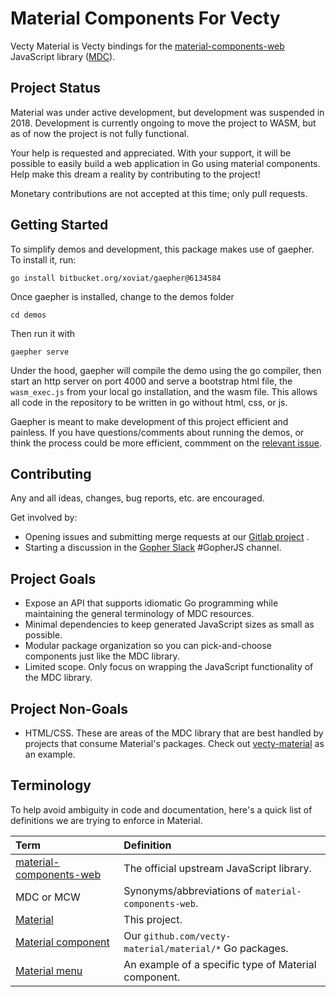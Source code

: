 # Material Components For Vecty

Vecty Material is Vecty bindings for the [material-components-web][] JavaScript
library ([MDC](#Terminology)).

## Project Status

Material was under active development, but development was suspended in
2018. Development is currently ongoing to move the project to WASM, but
as of now the project is not fully functional.

Your help is requested and appreciated. With your support, it will be
possible to easily build a web application in Go using material
components. Help make this dream a reality by contributing to the project!

Monetary contributions are not accepted at this time; only pull requests.

## Getting Started

To simplify demos and development, this package makes use of gaepher. To
install it, run:

    go install bitbucket.org/xoviat/gaepher@6134584

Once gaepher is installed, change to the demos folder

    cd demos

Then run it with

    gaepher serve

Under the hood, gaepher will compile the demo using the go compiler,
then start an http server on port 4000 and serve a bootstrap html
file, the `wasm_exec.js` from your local go installation, and the wasm
file. This allows all code in the repository to be written in go without
html, css, or js. 

Gaepher is meant to make development of this project efficient and
painless. If you have questions/comments about running the demos,
or think the process could be more efficient, commment on the
[relevant issue](https://github.com/vecty-material/material/issues/45).

## Contributing

Any and all ideas, changes, bug reports, etc. are encouraged.

Get involved by:
- Opening issues and submitting merge requests at our [Gitlab project][Material]
  .
- Starting a discussion in the [Gopher Slack][] #GopherJS channel.

## Project Goals

- Expose an API that supports idiomatic Go programming while maintaining
  the general terminology of MDC resources.
- Minimal dependencies to keep generated JavaScript sizes as small as possible.
- Modular package organization so you can pick-and-choose components just like
  the MDC library.
- Limited scope. Only focus on wrapping the JavaScript functionality of the MDC
  library.

## Project Non-Goals

- HTML/CSS. These are areas of the MDC library that are best handled by projects
  that consume Material's packages. Check out
  [vecty-material][] as an example.

## Terminology

To help avoid ambiguity in code and documentation, here's a quick list of
definitions we are trying to enforce in Material.

| Term                        | Definition                                           |
| :---                        | :---------                                           |
| [material-components-web][] | The official upstream JavaScript library.            |
| MDC or MCW                  | Synonyms/abbreviations of `material-components-web`. |
| [Material][]                | This project.                                        |
| [Material component][]      | Our `github.com/vecty-material/material/*` Go packages.             |
| [Material menu][]           | An example of a specific type of Material component. |

[material-components-web]: https://github.com/material-components/material-components-web
[Material]: https://gitlab.com/agamigo/material
[Material component]: https://godoc.org/github.com/vecty-material/material
[Material menu]: https://godoc.org/github.com/vecty-material/material/menu
[vecty-material]: https://gitlab.com/agamigo/vecty-material
[Gopher Slack]: https://gophers.slack.com
[gl-issue-1]: https://gitlab.com/agamigo/material/issues/1
